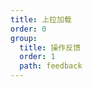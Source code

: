 ```yaml
---
title: 上拉加载
order: 0
group:
  title: 操作反馈
  order: 1
  path: feedback
---
```


<code src="../demo/Pullup.jsx"></code>
<API src="../src/Pullup.tsx"></API>

